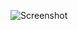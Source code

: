 ![Screenshot](https://raw.githubusercontent.com/Cryakl/Ultimate-RAT-Collection/refs/heads/main/Omerta/Omerta%201.0/Screenshot.png)
